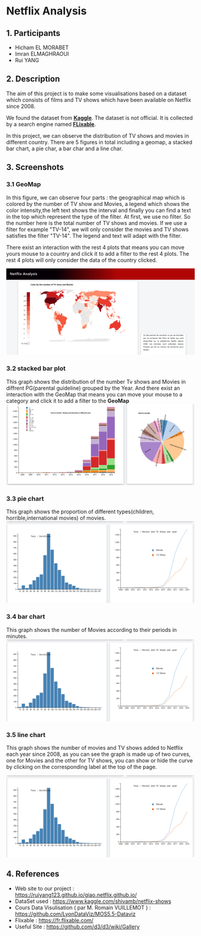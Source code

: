 # Netflix Analysis

## 1. Participants 

- Hicham EL MORABET
- Imran ELMAGHRAOUI
- Rui YANG

## 2. Description

The aim of this project is to make some visualisations based on a dataset which consists 
of films and TV shows which have been available on Netflix since 2008.

We found the dataset from **[Kaggle](https://www.kaggle.com/shivamb/netflix-shows)**. The dataset is not official. It is collected by a search engine named **[FLixable](https://fr.flixable.com/)**.
 
In this project, we can observe the distribution of TV shows and movies in different country. 
There are 5 figures in total including a geomap, a stacked bar chart, a pie char, a bar char and a line char.



## 3. Screenshots

### 3.1 GeoMap

In this figure, we can observe four parts : the geographical map which is colored by the number of TV show and Movies, a legend which shows the color intensity,the left text shows the interval and finally you can find a text in the top which represent the type of the filter. At first, we use no filter. So the number here is the total number of TV shows and movies. If we use a filter for example "TV-14", we will only consider the movies and TV shows satisfies the filter "TV-14". The legend and text will adapt with the filter.

There exist an interaction with the rest 4 plots that means you can move yours mouse to a country and click it to add a filter to the rest 4 plots. The rest 4 plots will only consider the data of the country clicked.

![avatar](https://github.com/ruiyang123/giao.netflix.github.io/blob/master/screenShots/f.PNG)

### 3.2 stacked bar plot

This graph shows the distribution of the number Tv shows and Movies in diffrent PG(parental guideline) grouped by the Year.
And there exist an interaction with the GeoMap that means you can move your mouse to a category and click it to add a filter to the **GeoMap**
![avatar](https://github.com/ruiyang123/giao.netflix.github.io/blob/master/screenShots/figure2.PNG)

### 3.3 pie chart

This graph shows the proportion of different types(children, horrible,international movies) of movies.
![avatar](https://github.com/ruiyang123/giao.netflix.github.io/blob/master/screenShots/figure3.PNG)

### 3.4 bar chart

This graph shows the number of Movies according to their periods in minutes.
![avatar](https://github.com/ruiyang123/giao.netflix.github.io/blob/master/screenShots/figure3.PNG)

### 3.5 line chart

This graph shows the number of movies and TV shows added to Netflix each year since 2008, as you can see the graph is made up of two curves, one for Movies and the other for TV shows, you can show or hide the curve by clicking on the corresponding label at the top of the page.

![avatar](https://github.com/ruiyang123/giao.netflix.github.io/blob/master/screenShots/figure3.PNG)





## 4. References

- Web site to our project : https://ruiyang123.github.io/giao.netflix.github.io/
- DataSet used : https://www.kaggle.com/shivamb/netflix-shows
- Cours Data Visulisation ( par M. Romain VUILLEMOT ) : https://github.com/LyonDataViz/MOS5.5-Dataviz
- Flixable :  https://fr.flixable.com/
- Useful Site : https://github.com/d3/d3/wiki/Gallery
